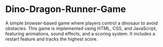 # Dino-Dragon-Runner-Game
A simple browser-based game where players control a dinosaur to avoid obstacles. This game is implemented using HTML, CSS, and JavaScript, featuring animations, sound effects, and a scoring system. It includes a restart feature and tracks the highest score.
